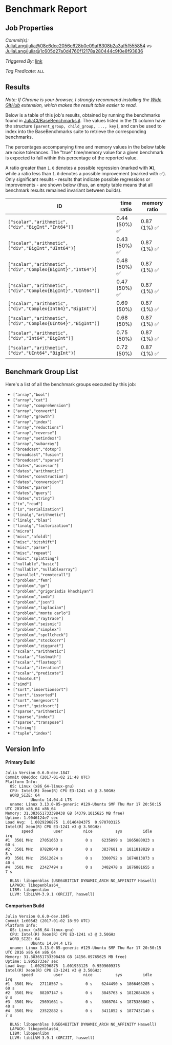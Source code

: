 # Benchmark Report

## Job Properties

*Commit(s):* [JuliaLang/julia@08e6dcc2056c628b0e09af8308b2a3af5f555854](https://github.com/JuliaLang/julia/commit/08e6dcc2056c628b0e09af8308b2a3af5f555854) vs [JuliaLang/julia@1c605d27a0d4760f12178a280444c9f0e8f93836](https://github.com/JuliaLang/julia/commit/1c605d27a0d4760f12178a280444c9f0e8f93836)

*Triggered By:* [link](https://github.com/JuliaLang/julia/pull/19779#issuecomment-270023861)

*Tag Predicate:* `ALL`

## Results

*Note: If Chrome is your browser, I strongly recommend installing the [Wide GitHub](https://chrome.google.com/webstore/detail/wide-github/kaalofacklcidaampbokdplbklpeldpj?hl=en)
extension, which makes the result table easier to read.*

Below is a table of this job's results, obtained by running the benchmarks found in
[JuliaCI/BaseBenchmarks.jl](https://github.com/JuliaCI/BaseBenchmarks.jl). The values
listed in the `ID` column have the structure `[parent_group, child_group, ..., key]`,
and can be used to index into the BaseBenchmarks suite to retrieve the corresponding
benchmarks.

The percentages accompanying time and memory values in the below table are noise tolerances. The "true"
time/memory value for a given benchmark is expected to fall within this percentage of the reported value.

A ratio greater than `1.0` denotes a possible regression (marked with :x:), while a ratio less
than `1.0` denotes a possible improvement (marked with :white_check_mark:). Only significant results - results
that indicate possible regressions or improvements - are shown below (thus, an empty table means that all
benchmark results remained invariant between builds).

| ID | time ratio | memory ratio |
|----|------------|--------------|
| `["scalar","arithmetic",("div","BigInt","Int64")]` | 0.44 (50%) :white_check_mark: | 0.87 (1%) :white_check_mark: |
| `["scalar","arithmetic",("div","BigInt","UInt64")]` | 0.43 (50%) :white_check_mark: | 0.87 (1%) :white_check_mark: |
| `["scalar","arithmetic",("div","Complex{BigInt}","Int64")]` | 0.48 (50%) :white_check_mark: | 0.87 (1%) :white_check_mark: |
| `["scalar","arithmetic",("div","Complex{BigInt}","UInt64")]` | 0.47 (50%) :white_check_mark: | 0.87 (1%) :white_check_mark: |
| `["scalar","arithmetic",("div","Complex{Int64}","BigInt")]` | 0.69 (50%)  | 0.87 (1%) :white_check_mark: |
| `["scalar","arithmetic",("div","Complex{UInt64}","BigInt")]` | 0.68 (50%)  | 0.87 (1%) :white_check_mark: |
| `["scalar","arithmetic",("div","Int64","BigInt")]` | 0.75 (50%)  | 0.87 (1%) :white_check_mark: |
| `["scalar","arithmetic",("div","UInt64","BigInt")]` | 0.72 (50%)  | 0.87 (1%) :white_check_mark: |

## Benchmark Group List

Here's a list of all the benchmark groups executed by this job:

- `["array","bool"]`
- `["array","cat"]`
- `["array","comprehension"]`
- `["array","convert"]`
- `["array","growth"]`
- `["array","index"]`
- `["array","reductions"]`
- `["array","reverse"]`
- `["array","setindex!"]`
- `["array","subarray"]`
- `["broadcast","dotop"]`
- `["broadcast","fusion"]`
- `["broadcast","sparse"]`
- `["dates","accessor"]`
- `["dates","arithmetic"]`
- `["dates","construction"]`
- `["dates","conversion"]`
- `["dates","parse"]`
- `["dates","query"]`
- `["dates","string"]`
- `["io","read"]`
- `["io","serialization"]`
- `["linalg","arithmetic"]`
- `["linalg","blas"]`
- `["linalg","factorization"]`
- `["micro"]`
- `["misc","afoldl"]`
- `["misc","bitshift"]`
- `["misc","parse"]`
- `["misc","repeat"]`
- `["misc","splatting"]`
- `["nullable","basic"]`
- `["nullable","nullablearray"]`
- `["parallel","remotecall"]`
- `["problem","fem"]`
- `["problem","go"]`
- `["problem","grigoriadis khachiyan"]`
- `["problem","imdb"]`
- `["problem","json"]`
- `["problem","laplacian"]`
- `["problem","monte carlo"]`
- `["problem","raytrace"]`
- `["problem","seismic"]`
- `["problem","simplex"]`
- `["problem","spellcheck"]`
- `["problem","stockcorr"]`
- `["problem","ziggurat"]`
- `["scalar","arithmetic"]`
- `["scalar","fastmath"]`
- `["scalar","floatexp"]`
- `["scalar","iteration"]`
- `["scalar","predicate"]`
- `["shootout"]`
- `["simd"]`
- `["sort","insertionsort"]`
- `["sort","issorted"]`
- `["sort","mergesort"]`
- `["sort","quicksort"]`
- `["sparse","arithmetic"]`
- `["sparse","index"]`
- `["sparse","transpose"]`
- `["string"]`
- `["tuple","index"]`

## Version Info

#### Primary Build

```
Julia Version 0.6.0-dev.1847
Commit 08e6dcc (2017-01-02 21:48 UTC)
Platform Info:
  OS: Linux (x86_64-linux-gnu)
  CPU: Intel(R) Xeon(R) CPU E3-1241 v3 @ 3.50GHz
  WORD_SIZE: 64
           Ubuntu 14.04.4 LTS
  uname: Linux 3.13.0-85-generic #129-Ubuntu SMP Thu Mar 17 20:50:15 UTC 2016 x86_64 x86_64
Memory: 31.383651733398438 GB (4379.1015625 MB free)
Uptime: 1.9046124e7 sec
Load Avg:  1.0029296875  1.0146484375  0.970703125
Intel(R) Xeon(R) CPU E3-1241 v3 @ 3.50GHz: 
       speed         user         nice          sys         idle          irq
#1  3501 MHz   27051653 s          0 s    6235899 s  1865880023 s         60 s
#2  3501 MHz   87820640 s          0 s    3837681 s  1811818829 s          8 s
#3  3501 MHz   25612624 s          0 s    3300792 s  1874813873 s         40 s
#4  3501 MHz   23427494 s          0 s    3402478 s  1876881655 s          7 s

  BLAS: libopenblas (USE64BITINT DYNAMIC_ARCH NO_AFFINITY Haswell)
  LAPACK: libopenblas64_
  LIBM: libopenlibm
  LLVM: libLLVM-3.9.1 (ORCJIT, haswell)

```

#### Comparison Build

```
Julia Version 0.6.0-dev.1845
Commit 1c605d2 (2017-01-02 18:59 UTC)
Platform Info:
  OS: Linux (x86_64-linux-gnu)
  CPU: Intel(R) Xeon(R) CPU E3-1241 v3 @ 3.50GHz
  WORD_SIZE: 64
           Ubuntu 14.04.4 LTS
  uname: Linux 3.13.0-85-generic #129-Ubuntu SMP Thu Mar 17 20:50:15 UTC 2016 x86_64 x86_64
Memory: 31.383651733398438 GB (4156.09765625 MB free)
Uptime: 1.9052733e7 sec
Load Avg:  1.0029296875  1.001953125  0.9599609375
Intel(R) Xeon(R) CPU E3-1241 v3 @ 3.50GHz: 
       speed         user         nice          sys         idle          irq
#1  3501 MHz   27118567 s          0 s    6244490 s  1866463205 s         60 s
#2  3501 MHz   88207147 s          0 s    3845763 s  1812084626 s          8 s
#3  3501 MHz   25691661 s          0 s    3308704 s  1875386862 s         40 s
#4  3501 MHz   23522882 s          0 s    3411852 s  1877437140 s          7 s

  BLAS: libopenblas (USE64BITINT DYNAMIC_ARCH NO_AFFINITY Haswell)
  LAPACK: libopenblas64_
  LIBM: libopenlibm
  LLVM: libLLVM-3.9.1 (ORCJIT, haswell)

```

